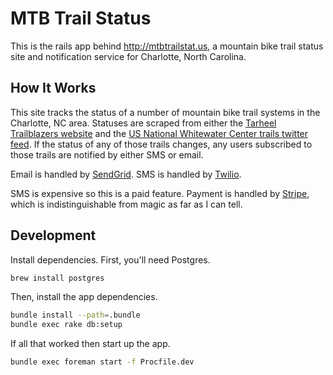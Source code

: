 # MTB Trail Status

This is the rails app behind http://mtbtrailstat.us, a mountain bike trail status site and notification service for Charlotte, North Carolina.

## How It Works

This site tracks the status of a number of mountain bike trail systems in the Charlotte, NC area. Statuses are scraped from either the [Tarheel Trailblazers website](http://www.tarheeltrailblazers.com/) and the [US National Whitewater Center trails twitter feed](https://twitter.com/usnwctrails). If the status of any of those trails changes, any users subscribed to those trails are notified by either SMS or email.

Email is handled by [SendGrid](https://sendgrid.com/). SMS is handled by [Twilio](https://www.twilio.com/).

SMS is expensive so this is a paid feature. Payment is handled by [Stripe](https://stripe.com/), which is indistinguishable from magic as far as I can tell.

## Development

Install dependencies. First, you'll need Postgres.

```bash
brew install postgres
```

Then, install the app dependencies.

```bash
bundle install --path=.bundle
bundle exec rake db:setup
```

If all that worked then start up the app.

```bash
bundle exec foreman start -f Procfile.dev
```
